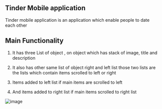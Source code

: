 ## Tinder Mobile application

Tinder mobile application is an application which enable people to date each other

## Main Functionality

1. It has three List of object , on object which has stack of image, title and description

2. It also has other same list of object right and left list
    those two lists are the lists which contain items scrolled to left or right
3. Items added to left list if main items are scrolled to left
4. And items added to right list if main items scrolled to right list


![image](https://user-images.githubusercontent.com/60286731/189099489-40f913be-b842-428b-90d2-67a9210a8201.png)

